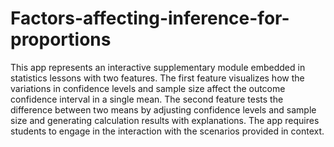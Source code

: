 # Factors-affecting-inference-for-proportions

This app represents an interactive supplementary module embedded in statistics lessons with two features. The first feature visualizes how the variations in confidence levels and sample size affect the outcome confidence interval in a single mean. The second feature tests the difference between two means by adjusting confidence levels and sample size and generating calculation results with explanations. The app requires students to engage in the interaction with the scenarios provided in context.
